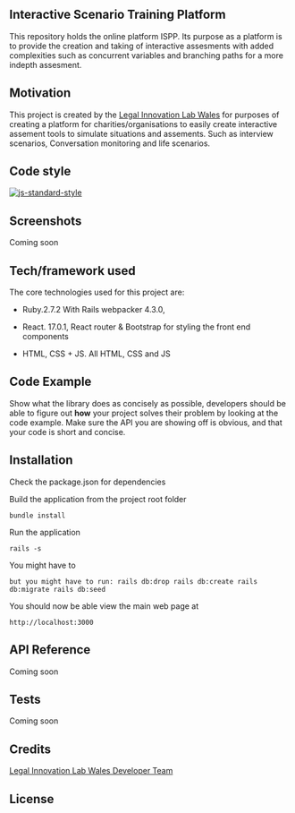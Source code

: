 ## Interactive Scenario Training Platform 
This repository holds the online platform ISPP. Its purpose as a platform is to provide the creation and taking of interactive assesments with added complexities such as concurrent variables and branching paths for a more indepth assesment.

## Motivation
This project is created by the [Legal Innovation Lab Wales](https://legaltech.wales/) for purposes of creating a platform for charities/organisations to easily create interactive assement tools to simulate situations and assements. Such as interview scenarios, Conversation monitoring and life scenarios.

## Code style
[![js-standard-style](https://img.shields.io/badge/code%20style-standard-brightgreen.svg?style=flat)](https://github.com/airbnb/ruby)

## Screenshots
Coming soon

## Tech/framework used
The core technologies used for this project are:
* Ruby.2.7.2 With Rails webpacker 4.3.0, 

* React. 17.0.1, React router & Bootstrap for styling the front end components

* HTML, CSS + JS. All HTML, CSS and JS

## Code Example
Show what the library does as concisely as possible, developers should be able to figure out **how** your project solves their problem by looking at the code example. Make sure the API you are showing off is obvious, and that your code is short and concise.

## Installation
Check the package.json for dependencies

Build the application from the project root folder

``bundle install``

Run the application

``rails -s``

You might have to 

``but you might have to run:
rails db:drop
rails db:create
rails db:migrate
rails db:seed``

You should now be able view the main web page at 

``http://localhost:3000``

## API Reference

Coming soon

## Tests
Coming soon

## Credits
[Legal Innovation Lab Wales Developer Team](https://legaltech.wales/)

## License

